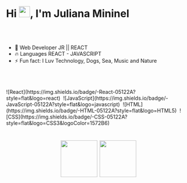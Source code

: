 


<h1 align="left">Hi <img src="https://raw.githubusercontent.com/kaueMarques/kaueMarques/master/hi.gif" height="30px">, I'm Juliana Mininel</h1>



 



<br><br>


- 🧶 Web Developer JR || REACT
- 🔥 Languages REACT - JAVASCRIPT 
- ⚡ Fun fact: I Luv Technology, Dogs, Sea, Music and Nature


<br><br>
<div display="flex" justify content="center">
![React](https://img.shields.io/badge/-React-05122A?style=flat&logo=react)&nbsp;
![JavaScript](https://img.shields.io/badge/-JavaScript-05122A?style=flat&logo=javascript)&nbsp;
![HTML](https://img.shields.io/badge/-HTML-05122A?style=flat&logo=HTML5)&nbsp;
![CSS](https://img.shields.io/badge/-CSS-05122A?style=flat&logo=CSS3&logoColor=1572B6)&nbsp;
</div>

<h1 align="center"> <img src="https://c.tenor.com/8YoUiU-FyJoAAAAM/%E5%BD%A9%E8%99%B9%E8%B2%93-rainbow.gif" height="100px">
<img src="https://upload.wikimedia.org/wikipedia/commons/thumb/a/a7/React-icon.svg/2300px-React-icon.svg.png" height="100px">
</h1>
